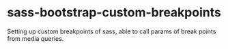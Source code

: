 # sass-bootstrap-custom-breakpoints

Setting up custom breakpoints of sass, able to call params of break points from media queries.
